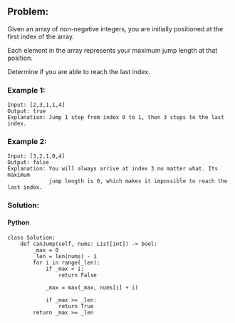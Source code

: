 ## Problem:

Given an array of non-negative integers, you are initially positioned at the first index of the array.

Each element in the array represents your maximum jump length at that position.

Determine if you are able to reach the last index.

### Example 1:

```
Input: [2,3,1,1,4]
Output: true
Explanation: Jump 1 step from index 0 to 1, then 3 steps to the last index.
```

### Example 2:

```
Input: [3,2,1,0,4]
Output: false
Explanation: You will always arrive at index 3 no matter what. Its maximum
             jump length is 0, which makes it impossible to reach the last index.
```

### Solution:

#### Python

```
class Solution:
    def canJump(self, nums: List[int]) -> bool:
        _max = 0
        _len = len(nums) - 1
        for i in range(_len):
            if _max < i:
                return False

            _max = max(_max, nums[i] + i)

            if _max >= _len:
                return True
        return _max >= _len
```
